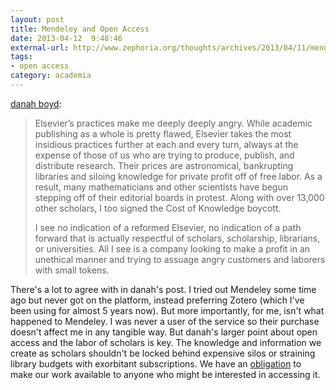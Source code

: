 ```yaml
---
layout: post
title: Mendeley and Open Access
date: 2013-04-12  9:48:46
external-url: http://www.zephoria.org/thoughts/archives/2013/04/11/mendeley-elsevier.html
tags:
- open access
category: academia
---
```

[danah boyd](http://www.zephoria.org/thoughts/archives/2013/04/11/mendeley-elsevier.html):

> Elsevier’s practices make me deeply deeply angry. While academic publishing as a whole is pretty flawed, Elsevier takes the most insidious practices further at each and every turn, always at the expense of those of us who are trying to produce, publish, and distribute research. Their prices are astronomical, bankrupting libraries and siloing knowledge for private profit off of free labor. As a result, many mathematicians and other scientists have begun stepping off of their editorial boards in protest. Along with over 13,000 other scholars, I too signed the Cost of Knowledge boycott.
> 
> I see no indication of a reformed Elsevier, no indication of a path forward that is actually respectful of scholars, scholarship, librarians, or universities. All I see is a company looking to make a profit in an unethical manner and trying to assuage angry customers and laborers with small tokens.

There's a lot to agree with in danah's post. I tried out Mendeley some
time ago but never got on the platform, instead preferring Zotero (which I've been using for almost 5 years now). But more importantly, for me, isn't what happened to Mendeley. I was never a user of the service so their purchase doesn't affect me in any tangible way. But danah's larger point about open access and the labor of scholars is key. The knowledge and information we create as scholars shouldn't be locked behind expensive silos or straining library budgets with exorbitant subscriptions. We have an [obligation](https://jasonheppler.org/2011/10/25/the-obligation-of-open-access.html) to make our work available to anyone who might be interested in accessing it.
